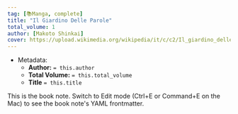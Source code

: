 ```yaml
---
tag: [📚Manga, complete]
title: "Il Giardino Delle Parole"
total_volume: 1
author: [Makoto Shinkai]
cover: https://upload.wikimedia.org/wikipedia/it/c/c2/Il_giardino_delle_parole.jpg
---
```


- Metadata:
    - **Author:** `= this.author`
    - **Total Volume:** `= this.total_volume`
    - **Title** `= this.title`

This is the book note. Switch to Edit mode (Ctrl+E or Command+E on the Mac) to see the book note's YAML frontmatter.